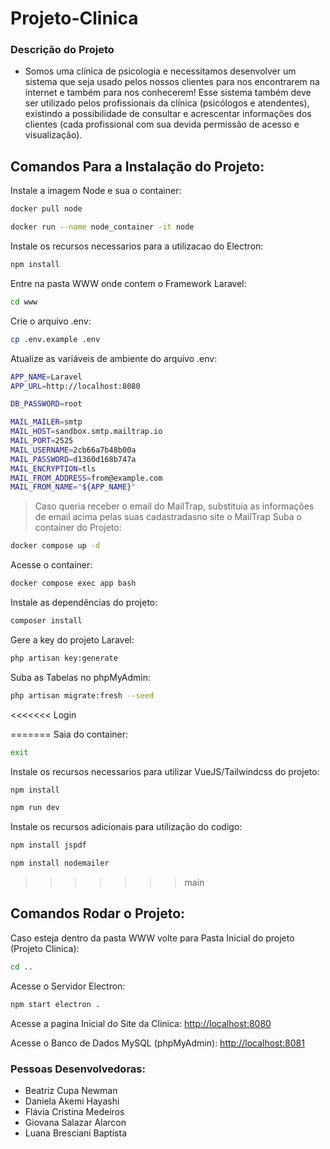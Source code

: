 # Projeto-Clinica

### Descrição do Projeto
- Somos uma clínica de psicologia e necessitamos desenvolver um sistema que seja usado pelos nossos clientes para nos encontrarem na internet e também para nos conhecerem! Esse sistema também deve ser utilizado pelos profissionais da clínica (psicólogos e atendentes), existindo a possibilidade de consultar e acrescentar informações dos clientes (cada profissional com sua devida permissão de acesso e visualização).


## Comandos Para a Instalação do Projeto:
Instale a imagem Node e sua o container:
```sh
docker pull node
```
```sh
docker run --name node_container -it node
```
Instale os recursos necessarios para a utilizacao do Electron:
```sh
npm install
```
Entre na pasta WWW onde contem o Framework Laravel:
```sh
cd www
```
Crie o arquivo .env:
```sh
cp .env.example .env
```
Atualize as variáveis de ambiente do arquivo .env:
```sh
APP_NAME=Laravel
APP_URL=http://localhost:8080

DB_PASSWORD=root

MAIL_MAILER=smtp
MAIL_HOST=sandbox.smtp.mailtrap.io
MAIL_PORT=2525
MAIL_USERNAME=2cb66a7b48b00a
MAIL_PASSWORD=d1360d168b747a
MAIL_ENCRYPTION=tls
MAIL_FROM_ADDRESS=from@example.com
MAIL_FROM_NAME="${APP_NAME}"
```
> Caso queria receber o email do MailTrap, substituia as informações de email acima pelas suas cadastradasno site o MailTrap
Suba o container do Projeto:
```sh
docker compose up -d
```
Acesse o container:
```sh
docker compose exec app bash
```
Instale as dependências do projeto:
```sh
composer install
```
Gere a key do projeto Laravel:
```sh
php artisan key:generate
```
Suba as Tabelas no phpMyAdmin:
```sh
php artisan migrate:fresh --seed
```
<<<<<<< Login

=======
Saia do container:
```sh
exit
```
Instale os recursos necessarios para utilizar VueJS/Tailwindcss do projeto:
```sh
npm install
```
```sh
npm run dev
```
Instale os recursos adicionais para utilização do codigo:
```sh
npm install jspdf 
```
```sh
npm install nodemailer
```
>>>>>>> main

## Comandos Rodar o Projeto:
Caso esteja dentro da pasta WWW volte para Pasta Inicial do projeto (Projeto Clinica):
```sh
cd ..
```
Acesse o Servidor Electron:
```sh
npm start electron .
```

Acesse a pagina Inicial do Site da Clinica:
[http://localhost:8080](http://localhost:8080)

Acesse o Banco de Dados MySQL (phpMyAdmin):
[http://localhost:8081](http://localhost:8081)


### Pessoas Desenvolvedoras: 
- Beatriz Cupa Newman
- Daniela Akemi Hayashi
- Flávia Cristina Medeiros
- Giovana Salazar Alarcon
- Luana Bresciani Baptista
